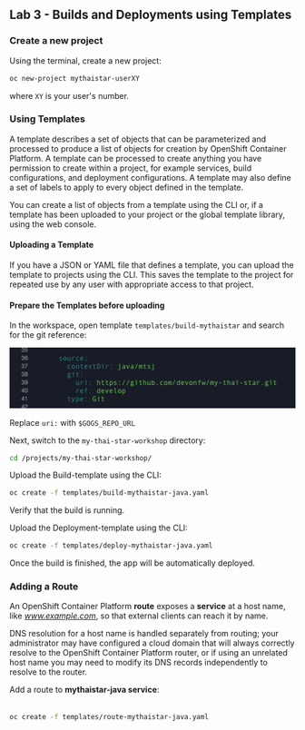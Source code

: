## Lab 3 - Builds and Deployments using Templates

### Create a new project

Using the terminal, create a new project:

```bash
oc new-project mythaistar-userXY
```

where `XY` is your user's number.

### Using Templates

A template describes a set of objects that can be parameterized and processed to produce a list of objects for creation by OpenShift Container Platform. A template can be processed to create anything you have permission to create within a project, for example services, build configurations, and deployment configurations. A template may also define a set of labels to apply to every object defined in the template.

You can create a list of objects from a template using the CLI or, if a template has been uploaded to your project or the global template library, using the web console.

#### Uploading a Template

If you have a JSON or YAML file that defines a template, you can upload the template to projects using the CLI. This saves the template to the project for repeated use by any user with appropriate access to that project.

#### Prepare the Templates before uploading

In the workspace, open template `templates/build-mythaistar` and search for the git reference:

![Lab3](images/lab3-git.png)

Replace `uri:` with `$GOGS_REPO_URL`

Next, switch to the `my-thai-star-workshop` directory:

```bash
cd /projects/my-thai-star-workshop/
```

Upload the Build-template using the CLI:

```bash
oc create -f templates/build-mythaistar-java.yaml
```

Verify that the build is running.

Upload the Deployment-template using the CLI:

```bash
oc create -f templates/deploy-mythaistar-java.yaml
```

Once the build is finished, the app will be automatically deployed.

### Adding a Route

An OpenShift Container Platform **route** exposes a **service** at a host name, like *www.example.com*, so that external clients can reach it by name.

DNS resolution for a host name is handled separately from routing; your administrator may have configured a cloud domain that will always correctly resolve to the OpenShift Container Platform router, or if using an unrelated host name you may need to modify its DNS records independently to resolve to the router.

Add a route to **mythaistar-java service**:

```bash

oc create -f templates/route-mythaistar-java.yaml

```
